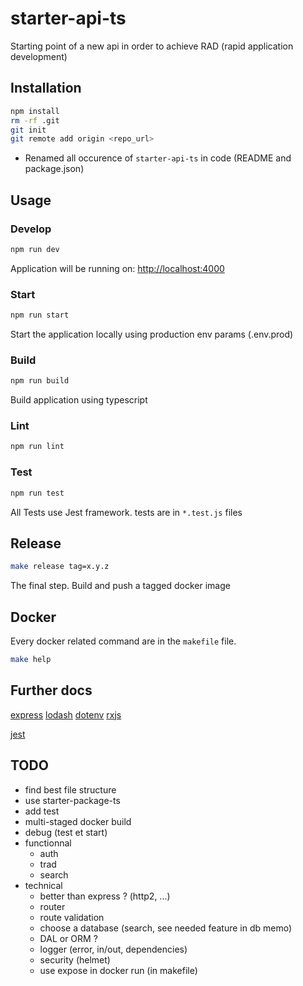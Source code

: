 # starter-api-ts

Starting point of a new api in order to achieve RAD (rapid application development)

## Installation
```sh
npm install
rm -rf .git
git init
git remote add origin <repo_url>
```
* Renamed all occurence of `starter-api-ts` in code (README and package.json)

## Usage

### Develop
```sh
npm run dev
```
Application will be running on: [http://localhost:4000](http://localhost:4000)

### Start
```sh
npm run start
```
Start the application locally using production env params (.env.prod)

### Build
```sh
npm run build
```
Build application using typescript

### Lint
```sh
npm run lint
```

### Test
```sh
npm run test
```
All Tests use Jest framework. tests are in  `*.test.js` files

## Release
```sh
make release tag=x.y.z
```
The final step.
Build and push a tagged docker image

## Docker
Every docker related command are in the `makefile` file.
```sh
make help
```

## Further docs
[express](http://expressjs.com/en/4x/api.html)
[lodash](https://lodash.com/docs)
[dotenv](https://github.com/motdotla/dotenv)
[rxjs](https://github.com/reactivex/rxjs)

[jest](https://facebook.github.io/jest/docs/en/getting-started.html)

## TODO
 * find best file structure
 * use starter-package-ts
 * add test
 * multi-staged docker build
 * debug (test et start)
 * functionnal
   * auth
   * trad
   * search
 * technical
   * better than express ? (http2, ...)
   * router
   * route validation
   * choose a database (search, see needed feature in db memo)
   * DAL or ORM ?
   * logger (error, in/out, dependencies)
   * security (helmet)
   * use expose in docker run (in makefile)
